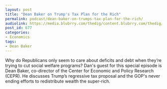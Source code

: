```yaml
---
layout: post
title: "Dean Baker on Trump's Tax Plan for the Rich"
permalink: podcast/dean-baker-on-trumps-tax-plan-for-the-rich/
audiolink: https://media.blubrry.com/thedig/content.blubrry.com/thedig/The_Dig_-_EP_24_-_Baker.mp3
post_id: 677
categories: 
- Economics
tags: 
- Dean Baker
---
```


Why do Republicans only seem to care about deficits and debt when they’re trying to cut social welfare programs? Dan's guest for this special episode is Dean Baker, co-director of the Center for Economic and Policy Research (CEPR). He discusses Trump’s regressive tax proposal and the GOP's never ending efforts to redistribute wealth the super-rich.